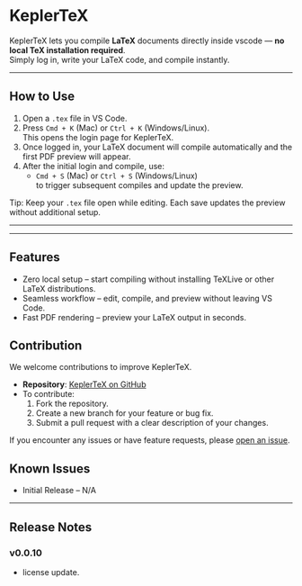 # KeplerTeX

KeplerTeX lets you compile **LaTeX** documents directly inside vscode — **no local TeX installation required**.  
Simply log in, write your LaTeX code, and compile instantly.


---

## How to Use

1. Open a `.tex` file in VS Code.  
2. Press `Cmd + K` (Mac) or `Ctrl + K` (Windows/Linux).  
   This opens the login page for KeplerTeX.  
3. Once logged in, your LaTeX document will compile automatically and the first PDF preview will appear.  
4. After the initial login and compile, use:  
   - `Cmd + S` (Mac) or `Ctrl + S` (Windows/Linux)  
   to trigger subsequent compiles and update the preview.  

Tip: Keep your `.tex` file open while editing. Each save updates the preview without additional setup.  

---

---

## Features
- Zero local setup – start compiling without installing TeXLive or other LaTeX distributions.  
- Seamless workflow – edit, compile, and preview without leaving VS Code.  
- Fast PDF rendering – preview your LaTeX output in seconds.  

## Contribution

We welcome contributions to improve KeplerTeX.  

- **Repository**: [KeplerTeX on GitHub](https://github.com/AbeyHurtis/keplertex)  
- To contribute:  
  1. Fork the repository.  
  2. Create a new branch for your feature or bug fix.  
  3. Submit a pull request with a clear description of your changes.  

If you encounter any issues or have feature requests, please [open an issue](https://github.com/AbeyHurtis/keplertex/issues).  


## Known Issues
- Initial Release – N/A  

---

## Release Notes

### v0.0.10  
- license update. 


